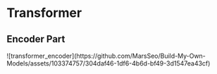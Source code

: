 <h1> Transformer </h1>
<h2> Encoder Part</h2>
![transformer_encoder](https://github.com/MarsSeo/Build-My-Own-Models/assets/103374757/304daf46-1df6-4b6d-bf49-3d1547ea43cf)


